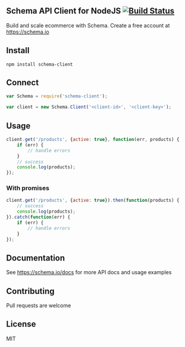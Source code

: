 ## Schema API Client for NodeJS [![Build Status](https://travis-ci.org/schemaio/schema-node-client.png?branch=master)](https://travis-ci.org/schemaio/schema-node-client)

Build and scale ecommerce with Schema. Create a free account at <https://schema.io>

## Install

	npm install schema-client

## Connect

```javascript
var Schema = require('schema-client');

var client = new Schema.Client('<client-id>', '<client-key>');
```

## Usage

```javascript
client.get('/products', {active: true}, function(err, products) {
	if (err) {
		// handle errors
	}
	// success
	console.log(products);
});
```

### With promises

```javascript
client.get('/products', {active: true}).then(function(products) {
	// success
	console.log(products);
}).catch(function(err) {
	if (err) {
		// handle errors
	}
});
```

## Documentation

See <https://schema.io/docs> for more API docs and usage examples

## Contributing

Pull requests are welcome

## License

MIT

